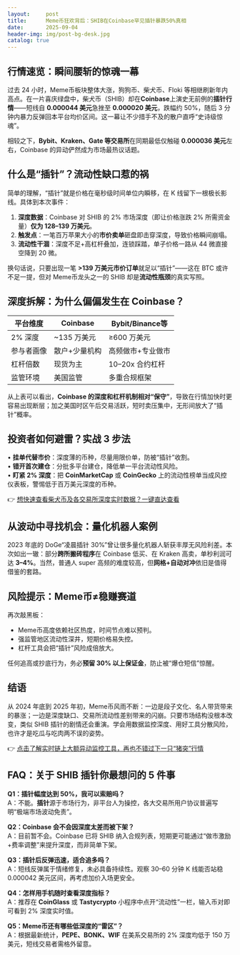 ```yaml
---
layout:     post
title:      Meme币狂欢背后：SHIB在Coinbase罕见插针暴跌50%真相
date:       2025-09-04
header-img: img/post-bg-desk.jpg
catalog: true
---
```


## 行情速览：瞬间腰斩的惊魂一幕
过去 24 小时，Meme币板块整体大涨，狗狗币、柴犬币、Floki 等相继刷新年内高点。在一片喜庆绿盘中，柴犬币（SHIB）却在**Coinbase**上演史无前例的**插针行情**——短线自 **0.000044 美元**急挫至 **0.000020 美元**，跌幅约 50%，随后 3 分钟内暴力反弹回本平台均价区间。这一幕让不少措手不及的散户直呼“史诗级惊魂”。

相较之下，**Bybit、Kraken、Gate 等交易所**在同期最低仅触碰 **0.000036 美元**左右，Coinbase 的异动俨然成为市场最热议话题。

## 什么是“插针”？流动性缺口惹的祸
简单的理解，“插针”就是价格在毫秒级时间单位内瞬移，在 K 线留下一根极长影线。具体到本次事件：

1. **深度数据**：Coinbase 对 SHIB 的 2% 市场深度（即让价格涨跌 2% 所需资金量）**仅为 128–139 万美元**。  
2. **触发点**：一笔百万苹果大小的**市价卖单**砸盘即击穿深度，导致价格瞬间崩塌。  
3. **流动性干涸**：深度不足+高杠杆叠加，连锁踩踏，单子价格一路从 44 微直接空降到 20 微。

换句话说，只要出现一笔 **>139 万美元市价订单**就足以“插针”——这在 BTC 或许不足一提，但对 Meme币龙头之一的 SHIB 却是**流动性瓶颈**的真实写照。

## 深度拆解：为什么偏偏发生在 Coinbase？
| 平台维度        | Coinbase          | Bybit/Binance等   |
|-----------------|-------------------|-------------------|
| 2% 深度         | ~135 万美元        | ≥600 万美元        |
| 参与者画像      | 散户+少量机构       | 高频做市+专业做市   |
| 杠杆倍数        | 现货为主            | 10–20x 合约杠杆    |
| 监管环境        | 美国监管            | 多重合规框架       |

从上表可以看出，**Coinbase 的深度和杠杆机制相对“保守”**，导致在行情加快时更容易出现断层；加之美国时区午后交易活跃，短时卖压集中，无形间放大了“插针”概率。

## 投资者如何避雷？实战 3 步法
• **挂单代替市价**：深度薄的币种，尽量用限价单，防被“插针”收割。  
• **错开首次建仓**：分批多平台建仓，降低单一平台流动性风险。  
• **盯紧 2% 深度**：把 **CoinMarketCap** 或 **CoinGecko** 上的流动性榜单当成风控仪表板，警惕低于百万美元深度的币种。  

👉 [想快速查看柴犬币及各交易所深度实时数据？一键直达查看](https://okxdog.com/)

## 从波动中寻找机会：量化机器人案例
2023 年底的 DoGe“凌晨插针 30%”曾让很多量化机器人斩获丰厚无风险利差。本次如出一辙：部分**跨所搬砖程序**在 Coinbase 低买、在 Kraken 高卖，单秒利润可达 **3–4%**。当然，普通人 super 高频的难度较高，但**网格+自动对冲**依旧是值得借鉴的套路。

## 风险提示：Meme币≠稳赚赛道
再次敲黑板：  
- Meme币高度依赖社区热度，时间节点难以预判。  
- 强监管地区流动性深井，短期价格易失控。  
- 杠杆工具会把“插针”风险成倍放大。  

任何追高或抄底行为，务必**预留 30% 以上保证金**，防止被“爆仓短信”惊醒。

## 结语
从 2024 年底到 2025 年初，Meme币风雨不断：一边是段子文化、名人带货带来的暴涨；一边是深度缺口、交易所流动性差别带来的闪崩。只要市场结构没根本改变，类似 SHIB 插针的剧情还会重演。学会用数据监控深度、用好工具分散风险，也许才是吃瓜与吃肉两不误的姿势。

👉 [点击了解实时链上大额异动监控工具，再也不错过下一只“猪突”行情](https://okxdog.com/)

## FAQ：关于 SHIB 插针你最想问的 5 件事

**Q1：插针幅度达到 50%，我可以索赔吗？**  
A：不能。**插针**源于市场行为，非平台人为操控，各大交易所用户协议普遍写明“极端市场波动免责”。

**Q2：Coinbase 会不会因深度太差而被下架？**  
A：目前暂不会。Coinbase 已将 SHIB 纳入合规列表，短期更可能通过“做市激励+费率调整”来提升深度，而非简单下架。

**Q3：插针后反弹迅速，适合追多吗？**  
A：短线反弹属于情绪修复，未必具备持续性。观察 30–60 分钟 K 线能否站稳 0.000042 美元区间，再考虑加价入场更安全。

**Q4：怎样用手机随时查看深度指标？**  
A：推荐在 **CoinGlass** 或 **Tastycrypto** 小程序中点开“流动性”一栏，输入币对即可看到 2% 深度实时值。

**Q5：Meme币还有哪些低深度的“雷区”？**  
A：根据最新统计，**PEPE、BONK、WIF** 在美系交易所的 2% 深度均低于 150 万美元，短线交易者需格外留意。